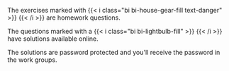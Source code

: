 The exercises marked with
{{< i class="bi bi-house-gear-fill text-danger" >}}
{{< /i >}}
are homework questions.

The questions marked with a
{{< i class="bi bi-lightbulb-fill" >}}
{{< /i >}}
have solutions available online.

The solutions are password protected and you'll receive the password in the work
groups.
